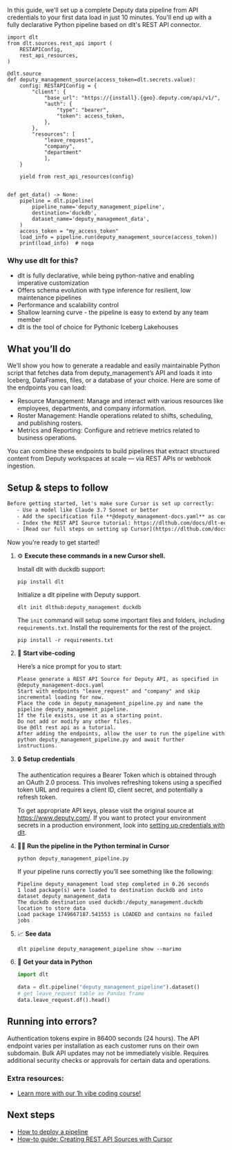 In this guide, we'll set up a complete Deputy data pipeline from API credentials to your first data load in just 10 minutes. You'll end up with a fully declarative Python pipeline based on dlt's REST API connector.

```python-outcome
import dlt
from dlt.sources.rest_api import (
    RESTAPIConfig,
    rest_api_resources,
)

@dlt.source
def deputy_management_source(access_token=dlt.secrets.value):
    config: RESTAPIConfig = {
        "client": {
            "base_url": "https://{install}.{geo}.deputy.com/api/v1/",
            "auth": {
                "type": "bearer",
                "token": access_token,
            },
        },
        "resources": [
            "leave_request",
            "company",
            "department"
            ],
    }

    yield from rest_api_resources(config)


def get_data() -> None:
    pipeline = dlt.pipeline(
        pipeline_name='deputy_management_pipeline',
        destination='duckdb',
        dataset_name='deputy_management_data', 
    )
    access_token = "my_access_token"
    load_info = pipeline.run(deputy_management_source(access_token))
    print(load_info)  # noqa
```

### Why use dlt for this?

- dlt is fully declarative, while being python-native and enabling imperative customization
- Offers schema evolution with type inference for resilient, low maintenance pipelines
- Performance and scalability control
- Shallow learning curve - the pipeline is easy to extend by any team member
- dlt is the tool of choice for Pythonic Iceberg Lakehouses

## What you’ll do

We’ll show you how to generate a readable and easily maintainable Python script that fetches data from deputy_management’s API and loads it into Iceberg, DataFrames, files, or a database of your choice. Here are some of the endpoints you can load:

- Resource Management: Manage and interact with various resources like employees, departments, and company information.
- Roster Management: Handle operations related to shifts, scheduling, and publishing rosters.
- Metrics and Reporting: Configure and retrieve metrics related to business operations.

You can combine these endpoints to build pipelines that extract structured content from Deputy workspaces at scale — via REST APIs or webhook ingestion.

## Setup & steps to follow

```default
Before getting started, let's make sure Cursor is set up correctly:
   - Use a model like Claude 3.7 Sonnet or better
   - Add the specification file **@deputy_management-docs.yaml** as context
   - Index the REST API Source tutorial: https://dlthub.com/docs/dlt-ecosystem/verified-sources/rest_api/ and add it to context as **@dlt rest api**
   - [Read our full steps on setting up Cursor](https://dlthub.com/docs/dlt-ecosystem/llm-tooling/cursor-restapi#23-configuring-cursor-with-documentation)
```

Now you're ready to get started! 

1. ⚙️ **Execute these commands in a new Cursor shell.**
    
    Install dlt with duckdb support:
    ```shell
    pip install dlt
    ```

    Initialize a dlt pipeline with Deputy support.
    ```shell
    dlt init dlthub:deputy_management duckdb
    ```

    The `init` command will setup some important files and folders, including `requirements.txt`. Install the requirements for the rest of the project.
    ```shell
    pip install -r requirements.txt
    ```
    
2. 🤠 **Start vibe-coding**
    
    Here’s a nice prompt for you to start: 
    
    ```prompt
    Please generate a REST API Source for Deputy API, as specified in @deputy_management-docs.yaml 
    Start with endpoints "leave_request" and "company" and skip incremental loading for now. 
    Place the code in deputy_management_pipeline.py and name the pipeline deputy_management_pipeline. 
    If the file exists, use it as a starting point. 
    Do not add or modify any other files. 
    Use @dlt rest api as a tutorial. 
    After adding the endpoints, allow the user to run the pipeline with python deputy_management_pipeline.py and await further instructions.
    ```

    
3. 🔒 **Setup credentials** 
    
    The authentication requires a Bearer Token which is obtained through an OAuth 2.0 process. This involves refreshing tokens using a specified token URL and requires a client ID, client secret, and potentially a refresh token.
    
    To get appropriate API keys, please visit the original source at https://www.deputy.com/.
    If you want to protect your environment secrets in a production environment, look into [setting up credentials with dlt](https://dlthub.com/docs/walkthroughs/add_credentials).
    
4. 🏃‍♀️ **Run the pipeline in the Python terminal in Cursor**
    
    ```shell
    python deputy_management_pipeline.py
    ```
    
    If your pipeline runs correctly you’ll see something like the following:
    
    ```shell
    Pipeline deputy_management load step completed in 0.26 seconds
    1 load package(s) were loaded to destination duckdb and into dataset deputy_management_data
    The duckdb destination used duckdb:/deputy_management.duckdb location to store data
    Load package 1749667187.541553 is LOADED and contains no failed jobs
    ```
    
5. 📈 **See data**
    
    ```shell
    dlt pipeline deputy_management_pipeline show --marimo
    ```
    
6. 🐍 **Get your data in Python**
    
    ```python
    import dlt

   data = dlt.pipeline("deputy_management_pipeline").dataset()
   # get leave_request table as Pandas frame
   data.leave_request.df().head()
    ```

## Running into errors?

Authentication tokens expire in 86400 seconds (24 hours). The API endpoint varies per installation as each customer runs on their own subdomain. Bulk API updates may not be immediately visible. Requires additional security checks or approvals for certain data and operations.

### Extra resources:

- [Learn more with our 1h vibe coding course!](https://www.youtube.com/watch?v=GGid70rnJuM)

## Next steps

- [How to deploy a pipeline](https://dlthub.com/docs/walkthroughs/deploy-a-pipeline)
- [How-to guide: Creating REST API Sources with Cursor](https://dlthub.com/docs/dlt-ecosystem/llm-tooling/cursor-restapi)